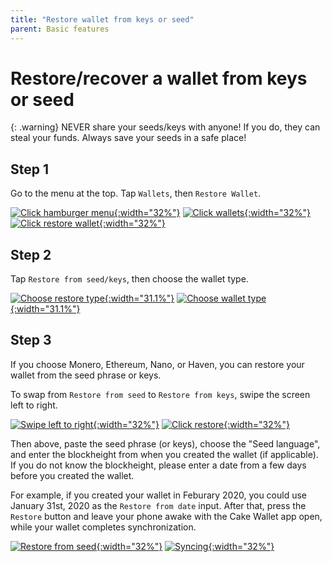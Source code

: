 ```yaml
---
title: "Restore wallet from keys or seed"
parent: Basic features
---
```


# Restore/recover a wallet from keys or seed

{: .warning}
NEVER share your seeds/keys with anyone! If you do, they can steal your funds. Always save your seeds in a safe place!

## Step 1

Go to the menu at the top. Tap `Wallets`, then `Restore Wallet`.

[![Click hamburger menu](/images/restore-1.jpg){:width="32%"}](/images/restore-1.jpg)
[![Click wallets](/images/restore-2.jpg){:width="32%"}](/images/restore-2.jpg)
[![Click restore wallet](/images/restore-3.jpg){:width="32%"}](/images/restore-3.jpg)

## Step 2

Tap `Restore from seed/keys`, then choose the wallet type.

[![Choose restore type](/images/restore-8-1.png){:width="31.1%"}](/images/restore-8-1.png)
[![Choose wallet type](/images/restore-8.png){:width="31.1%"}](/images/restore-8.jpg)

## Step 3

If you choose Monero, Ethereum, Nano, or Haven, you can restore your wallet from the seed phrase or keys.

To swap from `Restore from seed` to `Restore from keys`, swipe the screen left to right.

[![Swipe left to right](/images/restore-4.jpg){:width="32%"}](/images/restore-4.jpg)
[![Click restore](/images/restore-5.jpg){:width="32%"}](/images/restore-5.jpg)

Then above, paste the seed phrase (or keys), choose the "Seed language", and enter the blockheight from when you created the wallet (if applicable). If you do not know the blockheight, please enter a date from a few days before you created the wallet.

For example, if you created your wallet in Feburary 2020, you could use January 31st, 2020 as the `Restore from date` input. After that, press the `Restore` button and leave your phone awake with the Cake Wallet app open, while your wallet completes synchronization.

[![Restore from seed](/images/restore-6.jpg){:width="32%"}](/images/restore-6.jpg)
[![Syncing](/images/restore-7.jpg){:width="32%"}](/images/restore-7.jpg)